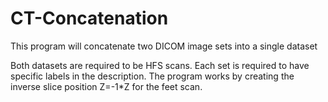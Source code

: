 # CT-Concatenation
This program will concatenate two DICOM image sets into a single dataset

Both datasets are required to be HFS scans. Each set is required to have specific labels in the description. The program works by creating the inverse slice position Z=-1*Z  for the feet scan.  
